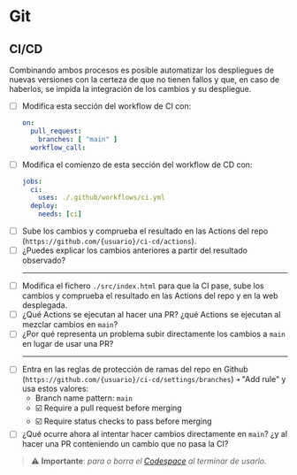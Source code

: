 # Git
## CI/CD

Combinando ambos procesos es posible automatizar los despliegues de nuevas versiones con la certeza de que no tienen fallos y que, en caso de haberlos, se impida la integración de los cambios y su despliegue.

<task-list title="Práctica Git - Entregable 6 de 6 - CI/CD"></task-list>

- [ ] Modifica esta sección del workflow de CI con:
  ```yaml
  on:
    pull_request:
      branches: [ "main" ]
    workflow_call:
  ```
- [ ] Modifica el comienzo de esta sección del workflow de CD con:
  ```yaml
  jobs:
    ci:
      uses: ./.github/workflows/ci.yml
    deploy:
      needs: [ci]
  ```
- [ ] Sube los cambios y comprueba el resultado en las Actions del repo (`https://github.com/{usuario}/ci-cd/actions`).
- [ ] ¿Puedes explicar los cambios anteriores a partir del resultado observado?<hr/>
- [ ] Modifica el fichero `./src/index.html` para que la CI pase, sube los cambios y comprueba el resultado en las Actions del repo y en la web desplegada.
- [ ] ¿Qué Actions se ejecutan al hacer una PR? ¿qué Actions se ejecutan al mezclar cambios en `main`?
- [ ] ¿Por qué representa un problema subir directamente los cambios a `main` en lugar de usar una PR?<hr/>
- [ ] Entra en las reglas de protección de ramas del repo en Github (`https://github.com/{usuario}/ci-cd/settings/branches`) `➜` "Add rule" y usa estos valores:
  - Branch name pattern: `main`
  - ☑️ Require a pull request before merging
  - ☑️ Require status checks to pass before merging
- [ ] ¿Qué ocurre ahora al intentar hacer cambios directamente en `main`? ¿y al hacer una PR conteniendo un cambio que no pasa la CI?

> ⚠️ **Importante**: _para o borra el [Codespace](https://github.com/codespaces) al terminar de usarlo._